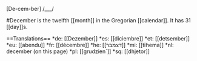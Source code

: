 [De-cem-ber] /___/

#December is the twelfth [[month]] in the Gregorian [[calendar]]. It has 31 [[day]]s.

==Translations==
*de: [[Dezember]]
*es: [[diciembre]]
*et: [[detsember]]
*eu: [[abendu]]
*fr: [[décembre]]
*he: [[דצמבר]]
*mi: [[tïhema]]
*nl: december (on this page)
*pl: [[grudzien´]]
*sq: [[dhjetor]]